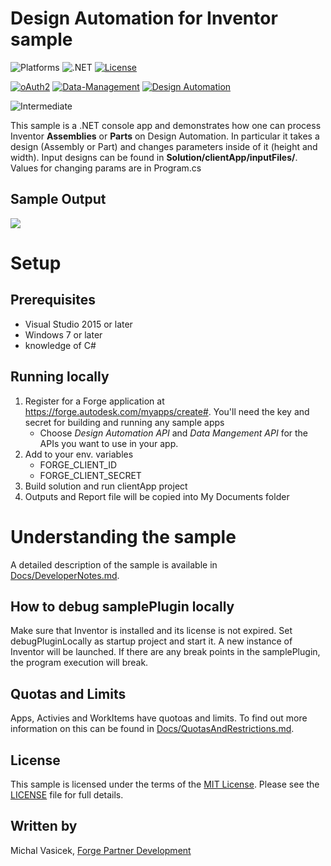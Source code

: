 # Design Automation for Inventor sample

![Platforms](https://img.shields.io/badge/platform-Windows-lightgrey.svg)
![.NET](https://img.shields.io/badge/.net-4.7-blue.svg)
[![License](https://img.shields.io/badge/license-MIT-blue.svg)](http://opensource.org/licenses/MIT)

[![oAuth2](https://img.shields.io/badge/oAuth2-v1-green.svg)](http://developer.autodesk.com/)
[![Data-Management](https://img.shields.io/badge/data%20management-v2-blue.svg)](http://developer.autodesk.com/)
[![Design Automation](https://img.shields.io/badge/design%20automation-v3-blue.svg)](https://forge.autodesk.com/api/design-automation-cover-page/)

![Intermediate](https://img.shields.io/badge/Level-Intermediate-blue.svg)

 This sample is a .NET console app and demonstrates how one can process Inventor **Assemblies** or **Parts** on Design Automation. In particular it takes a design (Assembly or Part) and changes parameters inside of it (height and width). Input designs can be found in **Solution/clientApp/inputFiles/**. Values for changing params are in Program.cs

## Sample Output

![](thumbnail.png)

# Setup

## Prerequisites
* Visual Studio 2015 or later
* Windows 7 or later
* knowledge of C#

## Running locally

1. Register for a Forge application at https://forge.autodesk.com/myapps/create#. You'll need the key and secret for building and running any sample apps
    * Choose *Design Automation API* and *Data Mangement API* for the APIs you want to use in your app.
2. Add to your env. variables
    * FORGE_CLIENT_ID
    * FORGE_CLIENT_SECRET
3. Build solution and run clientApp project
6. Outputs and Report file will be copied into My Documents folder

# Understanding the sample
A detailed description of the sample is available in [Docs/DeveloperNotes.md](Docs/DeveloperNotes.md).

## How to debug samplePlugin locally

Make sure that Inventor is installed and its license is not expired. Set debugPluginLocally as startup project and start it. A new instance of Inventor will be launched. If there are any break points in the samplePlugin, the program execution will break.

## Quotas and Limits
Apps, Activies and WorkItems have quotoas and limits. To find out more information on this can be found in [Docs/QuotasAndRestrictions.md](Docs/QuotasAndRestrictions.md).

## License

This sample is licensed under the terms of the [MIT License](http://opensource.org/licenses/MIT). Please see the [LICENSE](LICENSE) file for full details.

## Written by

Michal Vasicek, [Forge Partner Development](http://forge.autodesk.com)